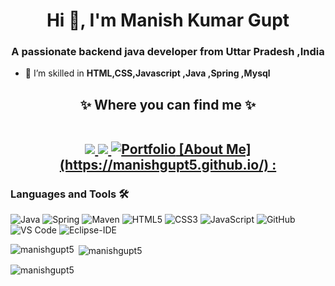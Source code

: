 <h1 align="center">Hi 👋, I'm Manish Kumar Gupt</h1>
<h3 align="center">A passionate backend java developer from Uttar Pradesh ,India</h3>

- 🌱 I’m skilled in **HTML,CSS,Javascript ,Java ,Spring ,Mysql**

<h2 align="center">
✨ Where you can find me ✨
<p align="center">
  <br/>
  <a href="https://linkedin.com/in/manishgupt5/">
    <img src="https://img.shields.io/badge/LinkedIn-%230077B5.svg?&style=flat-square&logo=linkedin&logoColor=white">
  </a>
   <a href="mailto: Manishgupt9211@gmail.com">
    <img src="https://img.shields.io/badge/Gmail-%230A0A0A.svg?&style=flat-square&logo=Gmail&logoColor=white">  
  </a>
  <a href="https://manishgupt5.github.io/">
    <img src="https://img.shields.io/badge/Portfolio-blue?style=flat&link=https://manishgupt5.github.io/" alt="Portfolio" /> [About Me](https://manishgupt5.github.io/) :   </a>
  <br/>
</p>
</h2>


### Languages and Tools 🛠 


![Java](http://img.shields.io/badge/-Java-007396?style=flat-square&logo=java&logoColor=ffffff)
![Spring](http://img.shields.io/badge/-Spring-6DB33F?style=flat-square&logo=spring&logoColor=ffffff)
![Maven](http://img.shields.io/badge/-Maven-1565c0?style=flat-square&logo=apache-maven)
![HTML5](https://img.shields.io/badge/-HTML5-%23E44D27?style=flat-square&logo=html5&logoColor=ffffff)
![CSS3](https://img.shields.io/badge/-CSS3-%231572B6?style=flat-square&logo=css3)
![JavaScript](https://img.shields.io/badge/-JavaScript-%23F7DF1C?style=flat-square&logo=javascript&logoColor=000000&labelColor=%23F7DF1C&color=%23FFCE5A)
![GitHub](https://img.shields.io/badge/-GitHub-181717?style=flat-square&logo=github)
![VS Code](http://img.shields.io/badge/-VS%20Code-007ACC?style=flat-square&logo=visual-studio-code&logoColor=ffffff)
![Eclipse-IDE](http://img.shields.io/badge/-Eclipse-2C2255?style=flat-square&logo=eclipse&logoColor=ffffff)
<br/>


<p><img align="left" src="https://github-readme-stats.vercel.app/api/top-langs?username=manishgupt5&show_icons=true&locale=en&layout=compact" alt="manishgupt5" /></p>

<p>&nbsp;<img align="center" src="https://github-readme-stats.vercel.app/api?username=manishgupt5&show_icons=true&locale=en" alt="manishgupt5" /></p>

<p><img align="center" src="https://github-readme-streak-stats.herokuapp.com/?user=manishgupt5&" alt="manishgupt5" /></p>
